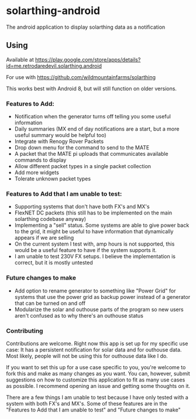 # solarthing-android
The android application to display solarthing data as a notification

## Using
Available at https://play.google.com/store/apps/details?id=me.retrodaredevil.solarthing.android

For use with https://github.com/wildmountainfarms/solarthing

This works best with Android 8, but will still function on older versions.

### Features to Add:
* Notification when the generator turns off telling you some useful information
* Daily summaries (MX end of day notifications are a start, but a more useful summary would be helpful too)
* Integrate with Renogy Rover Packets
* Drop down menu for the command to send to the MATE
* A packet that the MATE pi uploads that communicates available commands to display
* Allow different packet types in a single packet collection
* Add more widgets
* Tolerate unknown packet types

### Features to Add that I am unable to test:
* Supporting systems that don't have both FX's and MX's
* FlexNET DC packets (this still has to be implemented on the main solarthing codebase anyway)
* Implementing a "sell" status. Some systems are able to give power back to the grid, it might be useful to have
information that dynamically appears if we are selling
* On the current system I test with, amp hours is not supported, this would be a useful feature to have if the system supports it.
* I am unable to test 230V FX setups. I believe the implementation is correct, but it is mostly untested

### Future changes to make
* Add option to rename generator to something like "Power Grid" for systems that use
the power grid as backup power instead of a generator that can be turned on and off
* Modularize the solar and outhouse parts of the program so new users aren't confused as to why there's an
outhouse status

### Contributing
Contributions are welcome. Right now this app is set up for my specific use case:
It has a persistent notification for solar data and for outhouse data. Most likely,
people will not be using this for outhouse data like I do. 

If you want to set this up for a use case specific to you, 
you're welcome to fork this and make as many changes as you want.
You can, however, submit suggestions on how to customize this application to fit
as many use cases as possible. I recommend opening an issue and getting some thoughts on it.

There are a few things I am unable to test because I have only tested with a system with both FX's and MX's.
Some of these features are in the "Features to Add that I am unable to test" and "Future changes to make"
